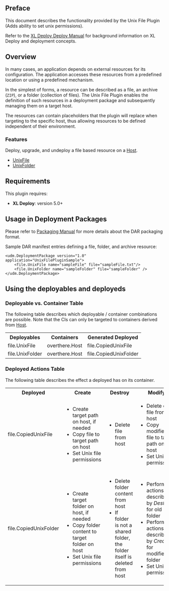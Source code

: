 ## Preface

This document describes the functionality provided by the Unix File Plugin (Adds ability to set unix permissions).

Refer to the [XL Deploy Deploy Manual](https://docs.xebialabs.com/xl-deploy/how-to/deploy-an-application.html) for background information on XL Deploy and deployment concepts.

## Overview

In many cases, an application depends on external resources for its configuration. The application accesses these resources
from a predefined location or using a predefined mechanism.

In the simplest of forms, a resource can be described as a file, an archive (`ZIP`), or a folder (collection of files). The Unix File Plugin enables the definition of such resources in a deployment package and subsequently managing them on a target host.

The resources can contain placeholders that the plugin will replace when targeting to the specific host, thus allowing resources to be defined independent of their environment.

### Features

Deploy, upgrade, and undeploy a file based resource on a [Host](#overthere.Host).

* [UnixFile](#file.UnixFile)
* [UnixFolder](#file.UnixFolder)

## Requirements

This plugin requires:

* **XL Deploy**: version 5.0+

## Usage in Deployment Packages

Please refer to  [Packaging Manual](https://docs.xebialabs.com/xl-deploy/how-to/add-a-package-to-xl-deploy.html) for more details about the DAR packaging format.

Sample DAR manifest entries defining a file, folder, and archive resource:

    <udm.DeploymentPackage version="1.0" application="UnixFilePluginSample">
        <file.UnixFile name="sampleFile" file="sampleFile.txt"/>
        <file.UnixFolder name="sampleFolder" file="sampleFolder" />
    </udm.DeploymentPackage>

## Using the deployables and deployeds

### Deployable vs. Container Table

The following table describes which deployable / container combinations are possible.
Note that the CIs can only be targeted to containers derived from [Host](#overthere.Host).

<table class="deployed-matrix nobreak">
<tr>
    <th>Deployables</th> <th>Containers</th> <th>Generated Deployed</th>
</tr>
<tr>
	<td>file.UnixFile</td> <td>overthere.Host</td> <td>file.CopiedUnixFile</td>
</tr>
<tr>
	<td>file.UnixFolder</td> <td>overthere.Host</td> <td>file.CopiedUnixFolder</td>
</tr>
</table>

### Deployed Actions Table

The following table describes the effect a deployed has on its container.

<table class="deployed-matrix nobreak">
<tr>
	<th>Deployed</th><th align="center">Create</th> <th align="center">Destroy</th> <th align="center">Modify</th>
</tr>
<tr>
	<td>file.CopiedUnixFile</td>
	<td>
	    <ul>
	        <li>Create target path on host, if needed</li>
	        <li>Copy file to target path on host</li>
	        <li>Set Unix file permissions</li>
	    </ul>
	</td>
	<td>
	    <ul>
	        <li>Delete file from host</li>
	    </ul>
	</td>
	<td>
	    <ul>
	        <li>Delete old file from host</li>
	        <li>Copy modified file to target path on host</li>
	        <li>Set Unix file permissions</li>
	    </ul>
	</td>
</tr>
<tr>
	<td>file.CopiedUnixFolder</td>
	<td>
	    <ul>
	        <li>Create target folder on host, if needed</li>
	        <li>Copy folder content to target folder on host</li>
	        <li>Set Unix file permissions</li>
	    </ul>
	</td>
	<td>
	    <ul>
	        <li>Delete folder content from host</li>
	        <li>If folder is not a shared folder, the folder itself is deleted from host</li>
	    </ul>
	</td>
	<td>
	    <ul>
	        <li>Perform actions as described by <em>Destroy</em> for old folder</li>
	        <li>Perform actions as described by <em>Create</em> for modified folder</li>
	        <li>Set Unix file permissions</li>
	    </ul>
	</td>
</tr>
</table>

